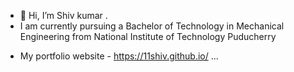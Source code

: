 - 👋 Hi, I’m Shiv kumar .
- I am currently pursuing a Bachelor of Technology in Mechanical Engineering from National Institute of Technology Puducherry 
<!-- - 🌱 I’m currently learning soft computing & image processing ... -->
- My portfolio website - https://11shiv.github.io/  ...


<!---
11shiv/11shiv is a ✨ special ✨ repository because its `README.md` (this file) appears on your GitHub profile.
You can click the Preview link to take a look at your changes.
--->
 
